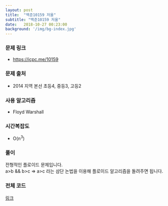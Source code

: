 ```yaml
---
layout: post
title:  "백준10159 저울"
subtitle: "백준10159 저울"
date:   2018-10-27 00:23:00
background: '/img/bg-index.jpg'
---
```


### 문제 링크
* https://icpc.me/10159

### 문제 출처
* 2014 지역 본선 초등4, 중등3, 고등2

### 사용 알고리즘
* Floyd Warshall

### 시간복잡도
* O(n<sup>3</sup>)

### 풀이
전형적인 플로이드 문제입니다.<br>
a>b && b>c => a>c 라는 삼단 논법을 이용해 플로이드 알고리즘을 돌려주면 됩니다.

### 전체 코드
<a href = "https://github.com/justiceHui/BOJ/blob/master/KOI_Regional/10159.cpp">링크</a>
